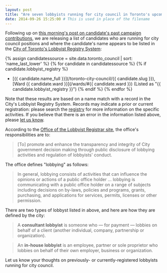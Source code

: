 ```yaml
---
layout: post
title: "Are seven lobbyists running for city council in Toronto's upcoming election?"
date: 2014-09-26 15:25:00 # This is used in place of the filename
---
```


Following up on [this morning's post on candidate's past campaign contributions](/2014/09/26/campaign-contributions/), we are releasing a list of candidates who are running for city council positions and where the candidate's name appears to be listed in the [City of Toronto's Lobbyist Registry System](http://app.toronto.ca/lobbyistsearch/disclaimer.do): 

{% assign candidatessource = site.data.toronto_council | sort: 'name_last_lower' %}
{% for candidate in candidatessource %}
{% if candidate.lobbyist_registry %}
* [{{ candidate.name_full }}](/toronto-city-council/{{ candidate.slug }}), [Ward {{ candidate.ward }}](/wards/#{{ candidate.ward }}) (Listed as "{{ candidate.lobbyist_registry }}")
{% endif %}
{% endfor %}

Note that these results are based on a name match with a record in the City's Lobbyist Registry System. Records may indicate a prior or current registration: please search the [registry](http://app.toronto.ca/lobbyistsearch/disclaimer.do) for more information on the specific activities. If you believe that there is an error in the information listed above, please <a href="mailto:everycandidate@gmail.com">let us know</a>.

According to the [Office of the Lobbyist Registrar site](http://www1.toronto.ca/wps/portal/contentonly?vgnextoid=cf1fb7537e35f310VgnVCM10000071d60f89RCRD&appInstanceName=default), the office's responsibilities are to:

> [To] promote and enhance the transparency and integrity of City government decision making through public disclosure of lobbying activities and regulation of lobbyists' conduct.

The office defines "lobbying" as follows:

> In general, lobbying consists of activities that can influence the opinions or actions of a public office holder ... lobbying is communicating with a public office holder on a range of subjects including decisions on by-laws, policies and programs, grants, purchasing, and applications for services, permits, licenses or other permission.

There are two types of lobbyst listed in above, and here are how they are defined by the city:

> A **consultant lobbyist** is someone who — for payment — lobbies on behalf of a client (another individual, company, partnership or organization). 

> An **in-house lobbyist** is an employee, partner or sole proprietor who lobbies on behalf of their own employer, business or organization. 

Let us know your thoughts on previously- or currently-registered lobbyists running for city council.


